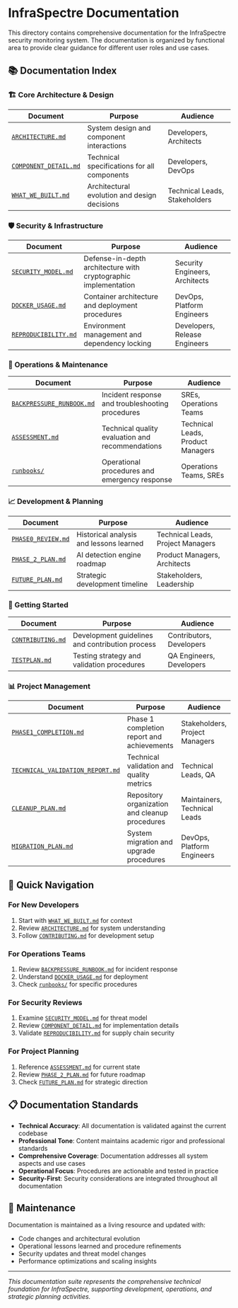 # InfraSpectre Documentation

This directory contains comprehensive documentation for the InfraSpectre security monitoring system. The documentation is organized by functional area to provide clear guidance for different user roles and use cases.

## 📚 Documentation Index

### 🏗️ Core Architecture & Design

| Document | Purpose | Audience |
|----------|---------|----------|
| [`ARCHITECTURE.md`](ARCHITECTURE.md) | System design and component interactions | Developers, Architects |
| [`COMPONENT_DETAIL.md`](COMPONENT_DETAIL.md) | Technical specifications for all components | Developers, DevOps |
| [`WHAT_WE_BUILT.md`](WHAT_WE_BUILT.md) | Architectural evolution and design decisions | Technical Leads, Stakeholders |

### 🛡️ Security & Infrastructure

| Document | Purpose | Audience |
|----------|---------|----------|
| [`SECURITY_MODEL.md`](SECURITY_MODEL.md) | Defense-in-depth architecture with cryptographic implementation | Security Engineers, Architects |
| [`DOCKER_USAGE.md`](DOCKER_USAGE.md) | Container architecture and deployment procedures | DevOps, Platform Engineers |
| [`REPRODUCIBILITY.md`](REPRODUCIBILITY.md) | Environment management and dependency locking | Developers, Release Engineers |

### 🔧 Operations & Maintenance

| Document | Purpose | Audience |
|----------|---------|----------|
| [`BACKPRESSURE_RUNBOOK.md`](BACKPRESSURE_RUNBOOK.md) | Incident response and troubleshooting procedures | SREs, Operations Teams |
| [`ASSESSMENT.md`](ASSESSMENT.md) | Technical quality evaluation and recommendations | Technical Leads, Product Managers |
| [`runbooks/`](runbooks/) | Operational procedures and emergency response | Operations Teams, SREs |

### 📈 Development & Planning

| Document | Purpose | Audience |
|----------|---------|----------|
| [`PHASE0_REVIEW.md`](PHASE0_REVIEW.md) | Historical analysis and lessons learned | Technical Leads, Project Managers |
| [`PHASE_2_PLAN.md`](PHASE_2_PLAN.md) | AI detection engine roadmap | Product Managers, Architects |
| [`FUTURE_PLAN.md`](FUTURE_PLAN.md) | Strategic development timeline | Stakeholders, Leadership |

### 🚀 Getting Started

| Document | Purpose | Audience |
|----------|---------|----------|
| [`CONTRIBUTING.md`](CONTRIBUTING.md) | Development guidelines and contribution process | Contributors, Developers |
| [`TESTPLAN.md`](TESTPLAN.md) | Testing strategy and validation procedures | QA Engineers, Developers |

### 📊 Project Management

| Document | Purpose | Audience |
|----------|---------|----------|
| [`PHASE1_COMPLETION.md`](PHASE1_COMPLETION.md) | Phase 1 completion report and achievements | Stakeholders, Project Managers |
| [`TECHNICAL_VALIDATION_REPORT.md`](TECHNICAL_VALIDATION_REPORT.md) | Technical validation and quality metrics | Technical Leads, QA |
| [`CLEANUP_PLAN.md`](CLEANUP_PLAN.md) | Repository organization and cleanup procedures | Maintainers, Technical Leads |
| [`MIGRATION_PLAN.md`](MIGRATION_PLAN.md) | System migration and upgrade procedures | DevOps, Platform Engineers |

## 🎯 Quick Navigation

### For New Developers
1. Start with [`WHAT_WE_BUILT.md`](WHAT_WE_BUILT.md) for context
2. Review [`ARCHITECTURE.md`](ARCHITECTURE.md) for system understanding
3. Follow [`CONTRIBUTING.md`](CONTRIBUTING.md) for development setup

### For Operations Teams
1. Review [`BACKPRESSURE_RUNBOOK.md`](BACKPRESSURE_RUNBOOK.md) for incident response
2. Understand [`DOCKER_USAGE.md`](DOCKER_USAGE.md) for deployment
3. Check [`runbooks/`](runbooks/) for specific procedures

### For Security Reviews
1. Examine [`SECURITY_MODEL.md`](SECURITY_MODEL.md) for threat model
2. Review [`COMPONENT_DETAIL.md`](COMPONENT_DETAIL.md) for implementation details
3. Validate [`REPRODUCIBILITY.md`](REPRODUCIBILITY.md) for supply chain security

### For Project Planning
1. Reference [`ASSESSMENT.md`](ASSESSMENT.md) for current state
2. Review [`PHASE_2_PLAN.md`](PHASE_2_PLAN.md) for future roadmap
3. Check [`FUTURE_PLAN.md`](FUTURE_PLAN.md) for strategic direction

## 📋 Documentation Standards

- **Technical Accuracy**: All documentation is validated against the current codebase
- **Professional Tone**: Content maintains academic rigor and professional standards
- **Comprehensive Coverage**: Documentation addresses all system aspects and use cases
- **Operational Focus**: Procedures are actionable and tested in practice
- **Security-First**: Security considerations are integrated throughout all documentation

## 🔄 Maintenance

Documentation is maintained as a living resource and updated with:
- Code changes and architectural evolution
- Operational lessons learned and procedure refinements
- Security updates and threat model changes
- Performance optimizations and scaling insights

---

*This documentation suite represents the comprehensive technical foundation for InfraSpectre, supporting development, operations, and strategic planning activities.*
